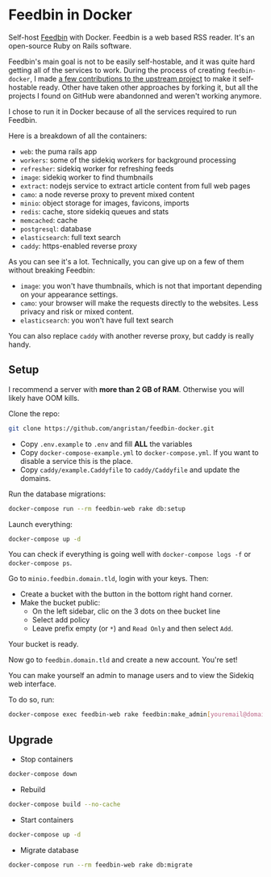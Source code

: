 # Feedbin in Docker

Self-host [Feedbin](https://github.com/feedbin/feedbin) with Docker. Feedbin is a web based RSS reader. It's an open-source Ruby on Rails software.

Feedbin's main goal is not to be easily self-hostable, and it was quite hard getting all of the services to work. During the process of creating `feedbin-docker`, I made [a few contributions to the upstream project](https://github.com/feedbin/feedbin/commits?author=angristan) to make it self-hostable ready. Other have taken other approaches by forking it, but all the projects I found on GitHub were abandonned and weren't working anymore.

I chose to run it in Docker because of all the services required to run Feedbin.

Here is a breakdown of all the containers:

* `web`: the puma rails app
* `workers`: some of the sidekiq workers for background processing
* `refresher`: sidekiq worker for refreshing feeds
* `image`: sidekiq worker to find thumbnails
* `extract`: nodejs service to extract article content from full web pages
* `camo`: a node reverse proxy to prevent mixed content
* `minio`: object storage for images, favicons, imports
* `redis`: cache, store sidekiq queues and stats
* `memcached`: cache
* `postgresql`: database
* `elasticsearch`: full text search
* `caddy`: https-enabled reverse proxy

As you can see it's a lot. Technically, you can give up on a few of them without breaking Feedbin:

* `image`: you won't have thumbnails, which is not that important depending on your appearance settings.
* `camo`: your browser will make the requests directly to the websites. Less privacy and risk or mixed content.
* `elasticsearch`: you won't have full text search

You can also replace `caddy` with another reverse proxy, but caddy is really handy.

## Setup

I recommend a server with **more than 2 GB of RAM**. Otherwise you will likely have OOM kills.

Clone the repo:

```sh
git clone https://github.com/angristan/feedbin-docker.git
```

* Copy `.env.example` to `.env` and fill **ALL** the variables
* Copy `docker-compose-example.yml` to `docker-compose.yml`. If you want to disable a service this is the place.
* Copy `caddy/example.Caddyfile` to `caddy/Caddyfile` and update the domains.

Run the database migrations:

```sh
docker-compose run --rm feedbin-web rake db:setup
```

Launch everything:

```sh
docker-compose up -d
```

You can check if everything is going well with `docker-compose logs -f` or `docker-compose ps`.

Go to `minio.feedbin.domain.tld`, login with your keys. Then:

* Create a bucket with the button in the bottom right hand corner.
* Make the bucket public:
  * On the left sidebar, clic on the 3 dots on thee bucket line
  * Select add policy
  * Leave prefix empty (or `*`) and `Read Only` and then select `Add`.

Your bucket is ready.

Now go to `feedbin.domain.tld` and create a new account. You're set!

You can make yourself an admin to manage users and to view the Sidekiq web interface.

To do so, run:

```sh
docker-compose exec feedbin-web rake feedbin:make_admin[youremail@domain.tld]
```

## Upgrade

* Stop containers

```sh
docker-compose down
```

* Rebuild

```sh
docker-compose build --no-cache
```

* Start containers

```sh
docker-compose up -d
```

* Migrate database 

```sh
docker-compose run --rm feedbin-web rake db:migrate
```

